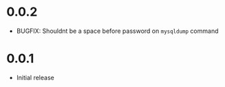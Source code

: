 
# 0.0.2
 * BUGFIX: Shouldnt be a space before password on `mysqldump` command
# 0.0.1
 * Initial release
